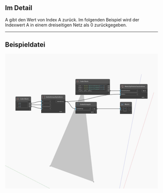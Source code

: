 ## Im Detail
A gibt den Wert von Index A zurück. Im folgenden Beispiel wird der Indexwert A in einem dreiseitigen Netz als 0 zurückgegeben.
___
## Beispieldatei

![A](./Autodesk.DesignScript.Geometry.IndexGroup.A_img.jpg)

